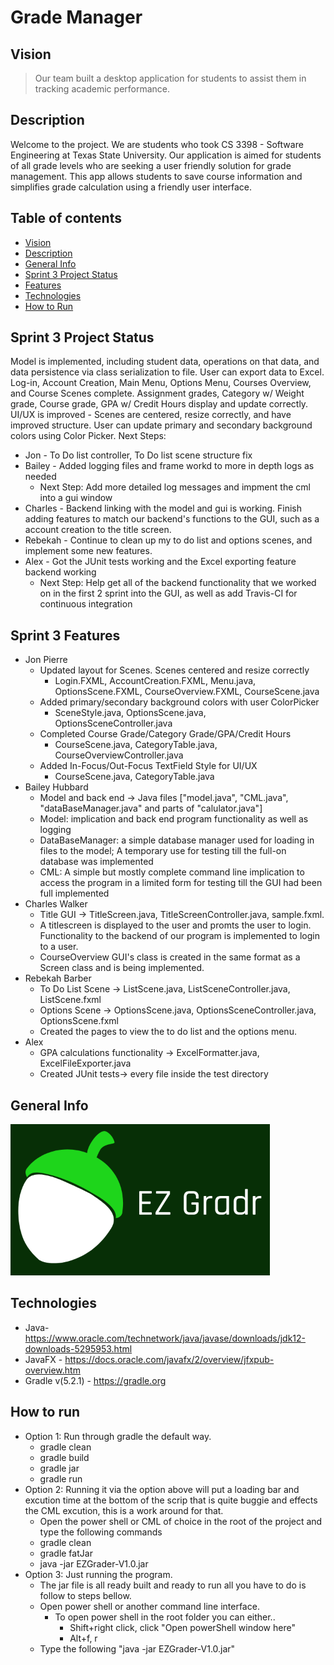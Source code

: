 # Grade Manager

## Vision
> Our team built a desktop application for students to assist them in tracking academic performance.

## Description
Welcome to the project. We are students who took CS 3398 - Software Engineering at Texas State University.
Our application is aimed for students of all grade levels who are seeking a user friendly solution for grade management.
This app allows students to save course information and simplifies grade calculation using a friendly user interface.

## Table of contents
* [Vision](#Vision)
* [Description](#description)
* [General Info](#general-info)
* [Sprint 3 Project Status](#Sprint-3-Project-Status)
* [Features](#Sprint-3-Features)
* [Technologies](#technologies)
* [How to Run](#how-to-run)


## Sprint 3 Project Status
Model is implemented, including student data, operations on that data, and data persistence via class serialization to file. User can export data to Excel. Log-in, Account Creation, Main Menu, Options Menu, Courses Overview, and Course Scenes complete. Assignment grades, Category w/ Weight grade, Course grade, GPA w/ Credit Hours display and update correctly. UI/UX is improved - Scenes are centered, resize correctly, and have improved structure. User can update primary and secondary background colors using Color Picker. 
Next Steps:
* Jon - To Do list controller, To Do list scene structure fix
* Bailey - Added logging files and frame workd to more in depth logs as needed
  * Next Step: Add more detailed log messages and impment the cml into a gui window
* Charles - Backend linking with the model and gui is working. Finish adding features to match our backend's functions to the GUI, such as a account creation to the title screen.
* Rebekah -  Continue to clean up my to do list and options scenes, and implement some new features.
* Alex - Got the JUnit tests working and the Excel exporting feature backend working
  * Next Step: Help get all of the backend functionality that we worked on in the first 2 sprint into the GUI, as well as add Travis-CI for continuous integration

## Sprint 3 Features
* Jon Pierre
  * Updated layout for Scenes. Scenes centered and resize correctly 
  	* Login.FXML, AccountCreation.FXML, Menu.java, OptionsScene.FXML, CourseOverview.FXML, CourseScene.java
  * Added primary/secondary background colors with user ColorPicker
  	* SceneStyle.java, OptionsScene.java, OptionsSceneController.java
  * Completed Course Grade/Category Grade/GPA/Credit Hours
  	* CourseScene.java, CategoryTable.java, CourseOverviewController.java
  * Added In-Focus/Out-Focus TextField Style for UI/UX
  	* CourseScene.java, CategoryTable.java
* Bailey Hubbard
  * Model and back end -> Java files ["model.java", "CML.java", "dataBaseManager.java" and parts of "calulator.java"]
  * Model: implication and back end program functionality as well as logging
  * DataBaseManager: a simple database manager used for loading in files to the model; A temporary use for testing till the full-on database was implemented 
  * CML: A simple but mostly complete command line implication to access the program in a limited form for testing till the GUI had been full implemented
* Charles Walker
  * Title GUI -> TitleScreen.java, TitleScreenController.java, sample.fxml. 
  * A titlescreen is displayed to the user and promts the user to login. Functionality to the backend of our program is implemented to login to a user.
  * CourseOverview GUI's class is created in the same format as a Screen class and is being implemented.
* Rebekah Barber
  * To Do List Scene -> ListScene.java, ListSceneController.java, ListScene.fxml
  * Options Scene -> OptionsScene.java, OptionsSceneController.java, OptionsScene.fxml
  * Created the pages to view the to do list and the options menu.
* Alex
  * GPA calculations functionality -> ExcelFormatter.java, ExcelFileExporter.java
  * Created JUnit tests-> every file inside the test directory

## General Info
![Example screenshot](./img/EZ_Gradr.PNG)

## Technologies
* Java- https://www.oracle.com/technetwork/java/javase/downloads/jdk12-downloads-5295953.html
* JavaFX - https://docs.oracle.com/javafx/2/overview/jfxpub-overview.htm
* Gradle v(5.2.1) - https://gradle.org

## How to run
* Option 1: Run through gradle the default way.
	* gradle clean
	* gradle build
	* gradle jar 
	* gradle run
* Option 2: Running it via the option above will put a loading bar and excution time at the bottom of the scrip that is quite buggie and effects the CML excution, this is a work around for that.
	* Open the power shell or CML of choice in the root of the project and type the following commands
	* gradle clean
	* gradle fatJar
	* java -jar EZGrader-V1.0.jar
* Option 3: Just running the program.
	* The jar file is all ready built and ready to run all you have to do is follow to steps bellow.
	* Open power shell or another command line interface.
		* To open power shell in the root folder you can either..
			* Shift+right click, click "Open powerShell window here"
			* Alt+f, r
	* Type the following "java -jar EZGrader-V1.0.jar"

  
  
